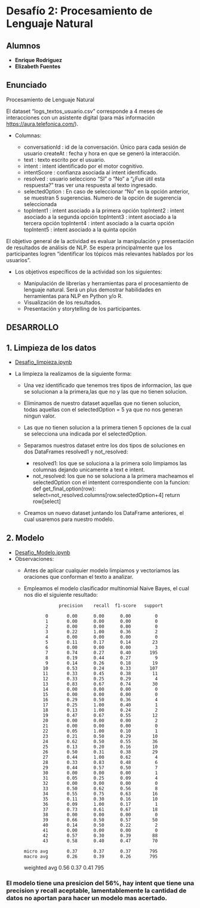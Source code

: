 # Desafío 2: Procesamiento de Lenguaje Natural

## __Alumnos__
* __Enrique Rodriguez__
* __Elizabeth Fuentes__  

## Enunciado

Procesamiento de Lenguaje Natural

El dataset “logs_textos_usuario.csv” corresponde a 4 meses de interacciones con un asistente digital (para más información https://aura.telefonica.com/).

* Columnas:

    * conversationId : id de la conversación. Único para cada sesión de usuario createAt : fecha y hora en que se generó la interacción.
    * text : texto escrito por el usuario.
    * intent : intent identificado por el motor cognitivo.
    * intentScore : confianza asociada al intent identificado.
    * resolved : usuario selecciono “SI” o “No” a “¿Fue útil esta respuesta?” tras ver una respuesta al texto ingresado.
    * selectedOption : En caso de seleccionar “No” en la opción anterior, se muestran 5 sugerencias. Numero de la opción de sugerencia seleccionada
    * topIntent1 : intent asociado a la primera opción topIntent2 : intent asociado a la segunda opción topIntent3 : intent asociado a la tercera opción topIntent4 : intent asociado a la cuarta opción topIntent5 : intent asociado a la quinta opción

El objetivo general de la actividad es evaluar la manipulación y presentación de resultados de análisis de NLP. Se espera principalmente que los participantes logren “identificar los tópicos más relevantes hablados por los usuarios”.

* Los objetivos específicos de la actividad son los siguientes:

    * Manipulación de librerías y herramientas para el procesamiento de lenguaje natural. Será un plus demostrar habilidades en herramientas para NLP en Python y/o R.
    * Visualización de los resultados. 
    * Presentación y storytelling de los participantes.
    

## DESARROLLO

## 1. Limpieza de los datos
* [Desafio_limpieza.ipynb](Desafio_limpieza.ipynb)
* La limpieza la realizamos de la siguiente forma:

    * Una vez identificado que tenemos tres tipos de informacion, las que se solucionan a la primera,las que no y las que no tienen solucion. 
    * Eliminamos de nuestro dataset aquellas que no tienen solucion, todas aquellas con el selectedOption = 5 ya que no nos generan ningun valor.
    * Las que no tienen solucion a la primera tienen 5 opciones de la cual se selecciona una indicada por el selectedOption.
    * Separamos nuestros dataset entre los dos tipos de soluciones en dos DataFrames resolved1 y not_resolved:
        * resolved1: los que se soluciona a la primera solo limpiamos las columnas dejando unicamente a text e intent.
        * not_resolved: los que no se soluciona a la primera macheamos el selectedOption con el intentent correspondiente con la funcion:
            def get_final_option(row):
                select=not_resolved.columns[row.selectedOption+4]
                return row[select]
                
    * Creamos un nuevo dataset juntando los DataFrame anteriores, el cual usaremos para nuestro modelo. 
           
 
 ## 2. Modelo
 * [Desafio_Modelo.ipynb](Desafio_Modelo.ipynb)
 * Observaciones:
     * Antes de aplicar cualquier modelo limpiamos y vectoriamos las oraciones que conforman el texto a analizar. 
     * Empleamos el modelo clasificador multinomial Naive Bayes, el cual nos dio el siguiente resultado:

     
                        precision    recall  f1-score   support

                   0       0.00      0.00      0.00         0
                   1       0.00      0.00      0.00         0
                   2       0.00      0.00      0.00         0
                   3       0.22      1.00      0.36         2
                   4       0.00      0.00      0.00         0
                   5       0.11      0.17      0.14        23
                   6       0.00      0.00      0.00         3
                   7       0.74      0.27      0.40       195
                   8       0.19      0.44      0.27         9
                   9       0.14      0.26      0.18        19
                  10       0.53      0.24      0.33       107
                  11       0.33      0.45      0.38        11
                  12       0.33      0.25      0.29         4
                  13       0.83      0.67      0.74        30
                  14       0.00      0.00      0.00         0
                  15       0.00      0.00      0.00         0
                  16       0.29      0.50      0.36         4
                  17       0.25      1.00      0.40         1
                  18       0.13      1.00      0.24         2
                  19       0.47      0.67      0.55        12
                  20       0.00      0.00      0.00         2
                  21       0.00      0.00      0.00         0
                  22       0.05      1.00      0.10         1
                  23       0.21      0.50      0.29        10
                  24       0.62      0.50      0.55        36
                  25       0.13      0.20      0.16        10
                  26       0.50      0.31      0.38        29
                  27       0.44      1.00      0.62         4
                  28       0.33      0.83      0.48         6
                  29       0.44      0.57      0.50         7
                  30       0.00      0.00      0.00         1
                  31       0.05      0.25      0.09         4
                  32       0.00      0.00      0.00         0
                  33       0.50      0.62      0.56         8
                  34       0.55      0.75      0.63        16
                  35       0.11      0.30      0.16        10
                  36       0.09      1.00      0.17         1
                  37       0.73      0.61      0.67        18
                  38       0.00      0.00      0.00         0
                  39       0.66      0.50      0.57        50
                  40       0.14      0.50      0.22         2
                  41       0.00      0.00      0.00         0
                  42       0.57      0.30      0.39        88
                  43       0.58      0.40      0.47        70

           micro avg       0.37      0.37      0.37       795
           macro avg       0.26      0.39      0.26       795
        weighted avg       0.56      0.37      0.41       795

     
### El modelo tiene una presicion del 56%, hay intent que tiene una precision y recall aceptable, lamentablemente la cantidad de datos no aportan para hacer un modelo mas acertado.
